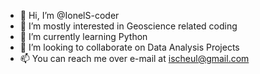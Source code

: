 - 👋 Hi, I’m @IonelS-coder
- 👀 I’m mostly interested in Geoscience related coding
- 🌱 I’m currently learning Python
- 💞️ I’m looking to collaborate on Data Analysis Projects
- 📫 You can reach me over e-mail at ischeul@gmail.com

<!---
IonelS-coder/IonelS-coder is a ✨ special ✨ repository because its `README.md` (this file) appears on your GitHub profile.
You can click the Preview link to take a look at your changes.
--->

